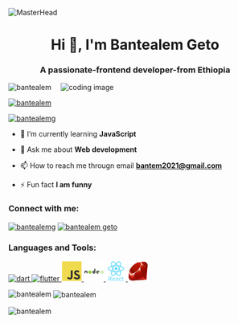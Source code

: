 ![MasterHead](https://i.pinimg.com/originals/be/b5/41/beb541eeb1ee06ba00ef55d5baa60773.gif)
<h1 align="center">Hi 👋, I'm Bantealem Geto</h1>
<h3 align="center">A passionate-frontend developer-from Ethiopia</h3>
<img align = "right" src="https://media0.giphy.com/media/qgQUggAC3Pfv687qPC/giphy.gif?cid=790b76112245218adf9485eab9c1b3284be7ee32f05571ce&rid=giphy.gif&ct=g" alt="coding image" width="400">

<p align="left"> <img src="https://komarev.com/ghpvc/?username=bantealem&label=Profile%20views&color=0e75b6&style=flat" alt="bantealem" /> </p>

<p align="left"> <a href="https://github.com/ryo-ma/github-profile-trophy"><img src="https://github-profile-trophy.vercel.app/?username=bantealem" alt="bantealem" /></a> </p>

<p align="left"> <a href="https://twitter.com/bantealemg" target="blank"><img src="https://img.shields.io/twitter/follow/bantealemg?logo=twitter&style=for-the-badge" alt="bantealemg" /></a> </p>

- 🌱 I’m currently learning **JavaScript**

- 💬 Ask me about **Web development**

- 📫 How to reach me througn email **bantem2021@gmail.com**

- ⚡ Fun fact **I am funny**

<h3 align="left">Connect with me:</h3>
<p align="left">
<a href="https://twitter.com/bantealemg" target="blank"><img align="center" src="https://raw.githubusercontent.com/rahuldkjain/github-profile-readme-generator/master/src/images/icons/Social/twitter.svg" alt="bantealemg" height="30" width="40" /></a>
<a href="https://linkedin.com/in/bantealem geto" target="blank"><img align="center" src="https://raw.githubusercontent.com/rahuldkjain/github-profile-readme-generator/master/src/images/icons/Social/linked-in-alt.svg" alt="bantealem geto" height="30" width="40" /></a>
</p>

<h3 align="left">Languages and Tools:</h3>
<p align="left"> <a href="https://dart.dev" target="_blank" rel="noreferrer"> <img src="https://www.vectorlogo.zone/logos/dartlang/dartlang-icon.svg" alt="dart" width="40" height="40"/> </a> <a href="https://flutter.dev" target="_blank" rel="noreferrer"> <img src="https://www.vectorlogo.zone/logos/flutterio/flutterio-icon.svg" alt="flutter" width="40" height="40"/> </a> <a href="https://developer.mozilla.org/en-US/docs/Web/JavaScript" target="_blank" rel="noreferrer"> <img src="https://raw.githubusercontent.com/devicons/devicon/master/icons/javascript/javascript-original.svg" alt="javascript" width="40" height="40"/> </a> <a href="https://nodejs.org" target="_blank" rel="noreferrer"> <img src="https://raw.githubusercontent.com/devicons/devicon/master/icons/nodejs/nodejs-original-wordmark.svg" alt="nodejs" width="40" height="40"/> </a> <a href="https://reactjs.org/" target="_blank" rel="noreferrer"> <img src="https://raw.githubusercontent.com/devicons/devicon/master/icons/react/react-original-wordmark.svg" alt="react" width="40" height="40"/> </a> <a href="https://www.ruby-lang.org/en/" target="_blank" rel="noreferrer"> <img src="https://raw.githubusercontent.com/devicons/devicon/master/icons/ruby/ruby-original.svg" alt="ruby" width="40" height="40"/> </a> </p>

<p><img align="left" src="https://github-readme-stats.vercel.app/api/top-langs?username=bantealem&show_icons=true&locale=en&layout=compact" alt="bantealem" /></p>

<p>&nbsp;<img align="center" src="https://github-readme-stats.vercel.app/api?username=bantealem&show_icons=true&locale=en" alt="bantealem" /></p>

<p><img align="center" src="https://github-readme-streak-stats.herokuapp.com/?user=bantealem&" alt="bantealem" /></p>
